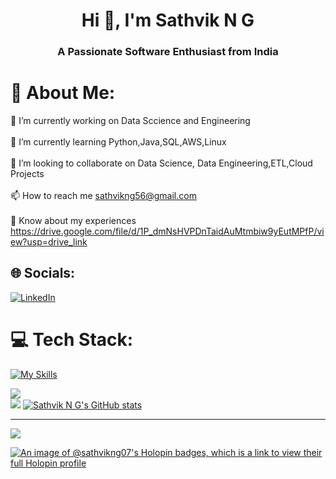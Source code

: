 <h1 align="center">Hi 👋, I'm Sathvik N G</h1>
<h3 align="center">A Passionate Software Enthusiast from India</h3>



# 💫 About Me:
🔭 I’m currently working on Data Sccience and Engineering<br><br>🌱 I’m currently learning Python,Java,SQL,AWS,Linux<br><br>👯 I’m looking to collaborate on Data Science, Data Engineering,ETL,Cloud Projects<br><br>📫 How to reach me sathvikng56@gmail.com<br><br>📄 Know about my experiences https://drive.google.com/file/d/1P_dmNsHVPDnTaidAuMtmbiw9yEutMPfP/view?usp=drive_link


## 🌐 Socials:
[![LinkedIn](https://img.shields.io/badge/LinkedIn-%230077B5.svg?logo=linkedin&logoColor=white)](https://linkedin.com/in/https://www.linkedin.com/in/sathvik-n-g-195a2222a/) 

# 💻 Tech Stack:
[![My Skills](https://skillicons.dev/icons?i=java,python,mysql,git,linux,aws)](https://skillicons.dev)

![](https://github-readme-streak-stats.herokuapp.com/?user=sathvik-ng-07&theme=dark&hide_border=false)<br/>
![](https://github-readme-stats.vercel.app/api/top-langs/?username=sathvik-ng-07&theme=dark&hide_border=false&include_all_commits=true&count_private=false&layout=compact)
[![Sathvik N G's GitHub stats](https://github-readme-stats.vercel.app/api/top-langs?username=sathvikng07&hide=html,scss,stylus,blade,jupyter%20notebook,python,css,shell,batchfile,dockerfile,typescript&theme=algolia&show_icons=true)](https://github.com/sathvik-ng-07)


---
[![](https://visitcount.itsvg.in/api?id=sathvik-ng-07&icon=0&color=0)](https://visitcount.itsvg.in)

<!-- Proudly created with GPRM ( https://gprm.itsvg.in ) -->
[![An image of @sathvikng07's Holopin badges, which is a link to view their full Holopin profile](https://holopin.me/sathvikng07)](https://holopin.io/@sathvikng07)




